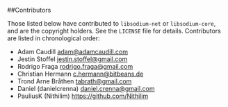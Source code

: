 ##Contributors

Those listed below have contributed to `libsodium-net` or `libsodium-core`, and are the copyright holders. See the `LICENSE` file for details. Contributors are listed in chronological order:

 * Adam Caudill <adam@adamcaudill.com>
 * Jestin Stoffel <jestin.stoffel@gmail.com>
 * Rodrigo Fraga <rodrigo.fraga@gmail.com>
 * Christian Hermann <c.hermann@bitbeans.de>
 * Trond Arne Bråthen <tabrath@gmail.com>
 * Daniel (danielcrenna) <daniel.crenna@gmail.com>
 * PauliusK (Nithilim) <https://github.com/Nithilim>
